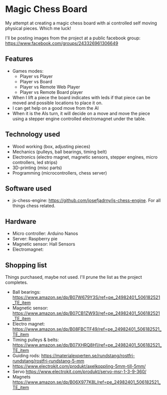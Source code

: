 # Magic Chess Board
My attempt at creating a magic chess board with ai controlled self moving physical pieces. Which me luck!

I'll be posting images from the project at a public facebook group: https://www.facebook.com/groups/243326961306649


## Features
 - Games modes:
   * Player vs Player  
   * Player vs Board 
   * Player vs Remote Web Player 
   * Player vs Remote Board player
 - When I lift a piece the board indicates with leds if that piece can be moved and possible locations to place it on.
 - I can get help on a good move from the AI
 - When it is the AIs turn, it will decide on a move and move the piece using a stepper engine controlled electromagnet under the table.

## Technology used
 - Wood working (box, adjusting pieces)
 - Mechanics (pulleys, ball bearings, timing belt)
 - Electronics (electro magnet, magnetic sensors, stepper engines, micro controllers, led strips)
 - 3D-printing (misc parts)
 - Programming (microcontrollers, chess server)

## Software used
 - js-chess-engine: https://github.com/josefjadrny/js-chess-engine. For all things chess related.


## Hardware
 - Micro controller:  Arduino Nanos
 - Server: Raspberry pie
 - Magnetic sensor: Hall Sensors 
 - Electromagnet: 

## Shopping list
Things purchased, maybe not used. I'll prune the list as the project completes.
 - Ball bearings: https://www.amazon.se/dp/B07W679Y3S/ref=pe_24982401_506182521_TE_item
 - Magnetic sensor: https://www.amazon.se/dp/B07CB1ZW93/ref=pe_24982401_506182521_TE_item
 - Electro magnet: https://www.amazon.se/dp/B08FBCTF49/ref=pe_24982401_506182521_TE_item
 - Timing pulleys & belts: https://www.amazon.se/dp/B07XHRQ8H1/ref=pe_24982401_506182521_TE_item
 - Guiding rods: https://materialexperten.se/rundstang/rostfri-rundstang/rostfri-rundstang-5-mm
 - https://www.electrokit.com/produkt/axelkoppling-5mm-till-5mm/
 - Servo https://www.electrokit.com/produkt/servo-msr-1-3-9-360/
 - Magnets https://www.amazon.se/dp/B06X977K8L/ref=pe_24982401_506182521_TE_item
 



